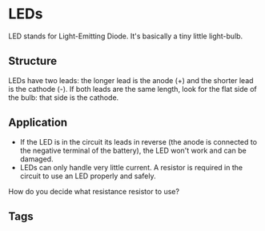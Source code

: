 # LEDs

LED stands for Light-Emitting Diode. It's basically a tiny little light-bulb.  

## Structure
LEDs have two leads: the longer lead is the anode (+) and the shorter lead is the cathode (-). If both leads are the same length, look for the flat side of the bulb: that side is the cathode.  

## Application
* If the LED is in the circuit its leads in reverse (the anode is connected to the negative terminal of the battery), the LED won't work and can be damaged.  
* LEDs can only handle very little current. A resistor is required in the circuit to use an LED properly and safely.  

How do you decide what resistance resistor to use?  

## Tags
